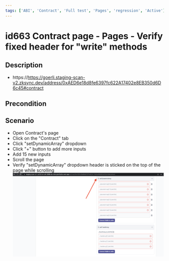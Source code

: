 ```yaml
---
tags: ['ABI', 'Contract', 'Full test', 'Pages', 'regression', 'Active']
---
```


# id663 Contract page - Pages - Verify fixed header for "write" methods

## Description
  - https://https://goerli.staging-scan-v2.zksync.dev/address/0xAED6e18d8fe6397fc622A17402e8EB350d6D6c45#contract

## Precondition


## Scenario
- Open Contract's page
- Click on the "Contract" tab
- Click "setDynamicArray" dropdown
- Click "+" button to add more inputs
- Add 15 new inputs
- Scroll the page
- Verify "setDynamicArray" dropdown header is sticked on the top of the page while scrolling
  ![Screenshot](../../../../static/img/Pages/Contracts/id663_1.png)